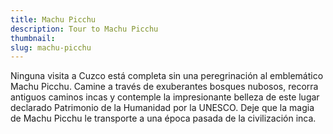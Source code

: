 ```yaml
---
title: Machu Picchu
description: Tour to Machu Picchu
thumbnail: 
slug: machu-picchu
---
```


Ninguna visita a Cuzco está completa sin una peregrinación al emblemático Machu Picchu. Camine a través de exuberantes bosques nubosos, recorra antiguos caminos incas y contemple la impresionante belleza de este lugar declarado Patrimonio de la Humanidad por la UNESCO. Deje que la magia de Machu Picchu le transporte a una época pasada de la civilización inca.